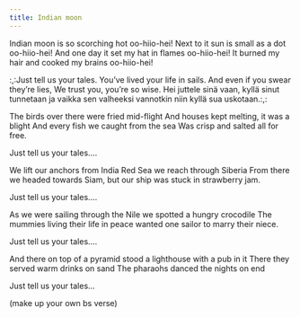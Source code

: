 ```yaml
---
title: Indian moon
---
```


Indian moon is so scorching hot
oo-hiio-hei!
Next to it sun is small as a dot
oo-hiio-hei!
And one day it set my hat in flames
oo-hiio-hei!
It burned my hair and cooked my brains
oo-hiio-hei!

:,:Just tell us your tales.
You’ve lived your life in sails.
And even if you swear they’re lies,
We trust you, you’re so wise.
Hei juttele sinä vaan, kyllä sinut tunnetaan
ja vaikka sen valheeksi vannotkin
niin kyllä sua uskotaan.:,:

The birds over there were fried mid-flight
And houses kept melting, it was a blight
And every fish we caught from the sea
Was crisp and salted all for free.

Just tell us your tales....

We lift our anchors from India
Red Sea we reach through Siberia
From there we headed towards Siam,
but our ship was stuck in strawberry jam.

Just tell us your tales....

As we were sailing through the Nile
we spotted a hungry crocodile
The mummies living their life in peace
wanted one sailor to marry their niece.

Just tell us your tales....

And there on top of a pyramid
stood a lighthouse with a pub in it
There they served warm drinks on sand
The pharaohs danced the nights on end

Just tell us your tales...

(make up your own bs verse)

